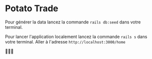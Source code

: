 # Potato Trade

Pour générer la data lancez la commande `rails db:seed` dans votre terminal.

Pour lancer l'application localement lancez la commande `rails s` dans votre terminal.
Aller à l'adresse `http://localhost:3000/home`

🥔🥔🥔
